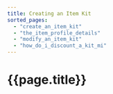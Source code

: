 ```yaml
---
title: Creating an Item Kit
sorted_pages:
  - "create_an_item_kit"
  - "the_item_profile_details"
  - "modify_an_item_kit"
  - "how_do_i_discount_a_kit_mi"
---
```

# {{page.title}}
